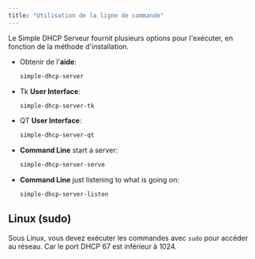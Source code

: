 ```yaml
---
title: "Utilisation de la ligne de commande"
---
```


Le Simple DHCP Serveur fournit plusieurs options pour l'exécuter, en fonction de
la méthode d'installation.

* Obtenir de l'**aide**:

    ```sh
    simple-dhcp-server
    ```

* Tk **User Interface**:

    ```sh
    simple-dhcp-server-tk
    ```

* QT **User Interface**:

    ```sh
    simple-dhcp-server-qt
    ```

* **Command Line** start a server:

    ```sh
    simple-dhcp-server-serve
    ```

* **Command Line** just listening to what is going on:

    ```sh
    simple-dhcp-server-listen
    ```

## Linux (sudo)

Sous Linux, vous devez exécuter les commandes avec `sudo` pour accéder au
réseau. Car le port DHCP 67 est inférieur à 1024.
